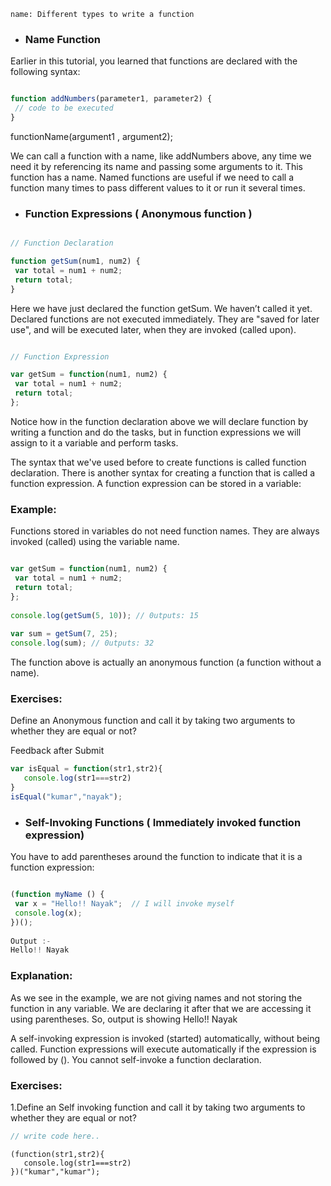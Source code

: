 ```ngMeta
name: Different types to write a function
```

- ### Name Function

Earlier in this tutorial, you learned that functions are declared with the following syntax:

```javascript

function addNumbers(parameter1, parameter2) {
 // code to be executed
}

```

functionName(argument1 , argument2);

We can call a function with a name, like addNumbers above, any time we need it by referencing its name and passing some arguments to it. This function has a name. Named functions are useful if we need to call a function many times to pass different values to it or run it several times.


- ### Function Expressions ( Anonymous function )

```javascript

// Function Declaration

function getSum(num1, num2) {
 var total = num1 + num2;
 return total;
}

```

Here we have just declared the function getSum. We haven’t called it yet. Declared functions are not executed immediately. They are "saved for later use", and will be executed later, when they are invoked (called upon).
 
```javascript

// Function Expression

var getSum = function(num1, num2) {
 var total = num1 + num2;
 return total;
};

```

Notice how in the function declaration above we will declare function by writing a function and do the tasks, but in function expressions we will assign to it a variable and perform tasks.

The syntax that we've used before to create functions is called function declaration. There is another syntax for creating a function that is called a function expression. A function expression can be stored in a variable:

### Example:

Functions stored in variables do not need function names. They are always invoked (called) using the variable name.

```javascript

var getSum = function(num1, num2) {
 var total = num1 + num2;
 return total;
};
 
console.log(getSum(5, 10)); // 0utputs: 15
 
var sum = getSum(7, 25);
console.log(sum); // 0utputs: 32

```

The function above is actually an anonymous function (a function without a name).

### Exercises:

Define an Anonymous function and call it by taking two arguments to whether they are       equal or not?

Feedback after Submit
```javascript
var isEqual = function(str1,str2){
   console.log(str1===str2)
}
isEqual("kumar","nayak");

```
- ### Self-Invoking Functions ( Immediately invoked function expression)

You have to add parentheses around the function to indicate that it is a function expression:

```javascript

(function myName () {
 var x = "Hello!! Nayak";  // I will invoke myself
 console.log(x);
})();
 
Output :-
Hello!! Nayak

```
 
### Explanation:

As we see in the example, we are not giving names and not storing the function in any variable. We are declaring it after that we are accessing it using parentheses. So, output is showing Hello!! Nayak

A self-invoking expression is invoked (started) automatically, without being called.
Function expressions will execute automatically if the expression is followed by ().
You cannot self-invoke a function declaration.

### Exercises:

1.Define an Self invoking function and call it by taking two arguments to whether they are  equal or not?

```javascript
// write code here..
```
```solution
(function(str1,str2){
   console.log(str1===str2)
})("kumar","kumar");
```